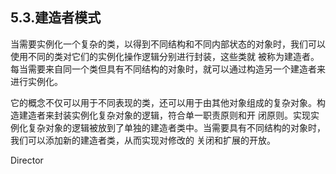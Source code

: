 ## 5.3.建造者模式
当需要实例化一个复杂的类，以得到不同结构和不同内部状态的对象时，我们可以使用不同的类对它们的实例化操作逻辑分别进行封装，这些类就
被称为建造者。每当需要来自同一个类但具有不同结构的对象时，就可以通过构造另一个建造者来进行实例化。

它的概念不仅可以用于不同表现的类，还可以用于由其他对象组成的复杂对象。构造建造者来封装实例化复杂对象的逻辑，符合单一职责原则和开
闭原则。实现实例化复杂对象的逻辑被放到了单独的建造者类中。当需要具有不同结构的对象时，我们可以添加新的建造者类，从而实现对修改的
关闭和扩展的开放。

Director